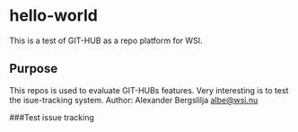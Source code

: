 # hello-world
This is a test of GIT-HUB as a repo platform for WSI.

## Purpose
This repos is used to evaluate GIT-HUBs features. Very interesting is to test the isue-tracking system.
Author: Alexander Bergslilja <albe@wsi.nu>

###Test issue tracking
